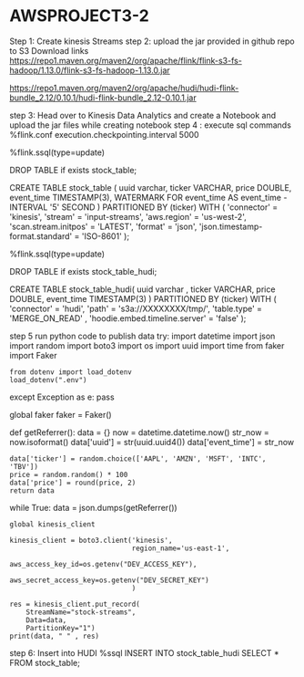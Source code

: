 # AWSPROJECT3-2
Step 1: Create kinesis Streams
step 2: upload the jar provided in github repo to S3
Download links
https://repo1.maven.org/maven2/org/apache/flink/flink-s3-fs-hadoop/1.13.0/flink-s3-fs-hadoop-1.13.0.jar


https://repo1.maven.org/maven2/org/apache/hudi/hudi-flink-bundle_2.12/0.10.1/hudi-flink-bundle_2.12-0.10.1.jar

step 3: Head over to Kinesis Data Analytics and create a Notebook and upload the jar files while creating notebook
step 4 : execute sql commands
%flink.conf
execution.checkpointing.interval 5000

%flink.ssql(type=update)

DROP TABLE if exists stock_table;

CREATE TABLE stock_table (
    uuid varchar,
    ticker VARCHAR,
    price DOUBLE,
    event_time TIMESTAMP(3),
    WATERMARK FOR event_time AS event_time - INTERVAL '5' SECOND
)
PARTITIONED BY (ticker)
WITH (
    'connector' = 'kinesis',
    'stream' = 'input-streams',
    'aws.region' = 'us-west-2',
    'scan.stream.initpos' = 'LATEST',
    'format' = 'json',
    'json.timestamp-format.standard' = 'ISO-8601'
);

%flink.ssql(type=update)

DROP TABLE if exists stock_table_hudi;

CREATE TABLE stock_table_hudi(
    uuid varchar  ,
    ticker VARCHAR,
    price DOUBLE,
    event_time TIMESTAMP(3)
)
PARTITIONED BY (ticker)
WITH (
    'connector' = 'hudi',
    'path' = 's3a://XXXXXXXX/tmp/',
    'table.type' = 'MERGE_ON_READ' ,
    'hoodie.embed.timeline.server' = 'false'
);

step 5 run python code to publish data
try:
    import datetime
    import json
    import random
    import boto3
    import os
    import uuid
    import time
    from faker import Faker

    from dotenv import load_dotenv
    load_dotenv(".env")
except Exception as e:
    pass

global faker
faker = Faker()


def getReferrer():
    data = {}
    now = datetime.datetime.now()
    str_now = now.isoformat()
    data['uuid'] = str(uuid.uuid4())
    data['event_time'] = str_now

    data['ticker'] = random.choice(['AAPL', 'AMZN', 'MSFT', 'INTC', 'TBV'])
    price = random.random() * 100
    data['price'] = round(price, 2)
    return data


while True:
    data = json.dumps(getReferrer())

    global kinesis_client

    kinesis_client = boto3.client('kinesis',
                                  region_name='us-east-1',
                                  aws_access_key_id=os.getenv("DEV_ACCESS_KEY"),
                                  aws_secret_access_key=os.getenv("DEV_SECRET_KEY")
                                  )

    res = kinesis_client.put_record(
        StreamName="stock-streams",
        Data=data,
        PartitionKey="1")
    print(data, " " , res)



step 6: Insert into HUDI
%ssql
INSERT INTO stock_table_hudi SELECT * FROM stock_table;
